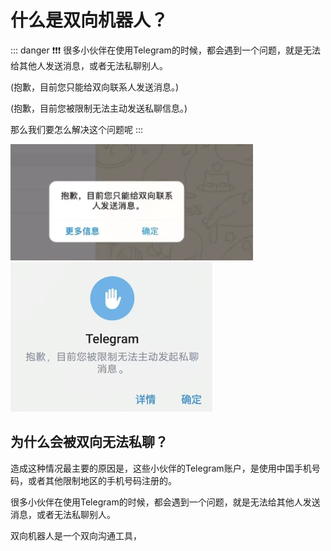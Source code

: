 # 什么是双向机器人？

::: danger ❗️❗️❗️
很多小伙伴在使用Telegram的时候，都会遇到一个问题，就是无法给其他人发送消息，或者无法私聊别人。

(抱歉，目前您只能给双向联系人发送消息。)

(抱歉，目前您被限制无法主动发送私聊信息。)

那么我们要怎么解决这个问题呢
:::

![img.png](img.png)![img2.png](img2.png)

## 为什么会被双向无法私聊？
造成这种情况最主要的原因是，这些小伙伴的Telegram账户，是使用中国手机号码，或者其他限制地区的手机号码注册的。

很多小伙伴在使用Telegram的时候，都会遇到一个问题，就是无法给其他人发送消息，或者无法私聊别人。

双向机器人是一个双向沟通工具，
